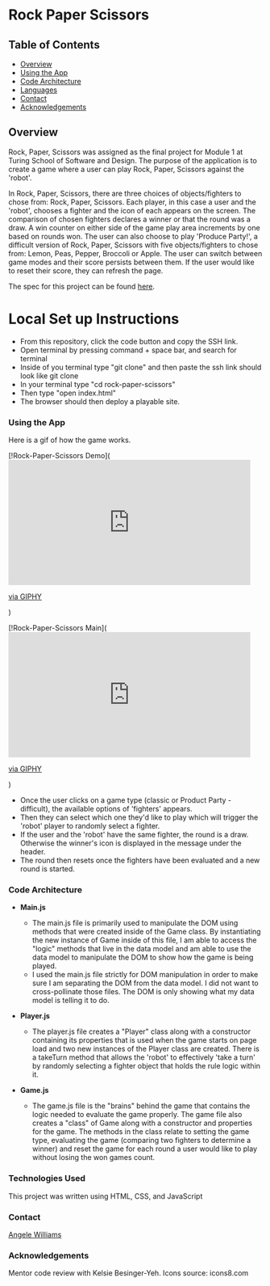 # **Rock Paper Scissors**

## Table of Contents

* [Overview](#overview)
* [Using the App](#using-the-app)
* [Code Architecture](#code-architecture)
* [Languages](#languages)
* [Contact](#contact)
* [Acknowledgements](#acknowledgements)

## Overview

Rock, Paper, Scissors was assigned as the final project for Module 1 at Turing School of Software and Design. The purpose of the application is to create a game where a user can play Rock, Paper, Scissors  against the 'robot'.

In Rock, Paper, Scissors, there are three choices of objects/fighters to chose from: Rock, Paper, Scissors. Each player, in this case a user and the 'robot', chooses a fighter and the icon of each appears on the screen. The comparison of chosen fighters declares a winner or that the round was a draw. A win counter on either side of the game play area increments by one based on rounds won. The user can also choose to play 'Produce Party!', a difficult version of Rock, Paper, Scissors with five objects/fighters to chose from: Lemon, Peas, Pepper, Broccoli or Apple. The user can switch between game modes and their score persists between them. If the user would like to reset their score, they can refresh the page.

The spec for this project can be found [here](https://frontend.turing.edu/projects/module-1/rock-paper-scissors-solo.html).

# Local Set up Instructions

- From this repository, click the code button and copy the SSH link.
- Open terminal by pressing command + space bar, and search for terminal
- Inside of you terminal type "git clone" and then paste the ssh link should look like git clone
- In your terminal type "cd rock-paper-scissors"
- Then type "open index.html"
- The browser should then deploy a playable site.

### Using the App

Here is a gif of how the game works.

[!Rock-Paper-Scissors Demo](<iframe src="https://giphy.com/embed/fk6S4wa8uQmrulDGOA" width="480" height="248" frameBorder="0" class="giphy-embed" allowFullScreen></iframe><p><a href="https://giphy.com/gifs/fk6S4wa8uQmrulDGOA">via GIPHY</a></p>)


[!Rock-Paper-Scissors Main](<iframe src="https://giphy.com/embed/DDwLr9VW1O1hhL8o8T" width="480" height="248" frameBorder="0" class="giphy-embed" allowFullScreen></iframe><p><a href="https://giphy.com/gifs/DDwLr9VW1O1hhL8o8T">via GIPHY</a></p>
)

* Once the user clicks on a game type (classic or Product Party - difficult), the available options of 'fighters' appears.
* Then they can select which one they'd like to play which will trigger the 'robot' player to randomly select a fighter.
* If the user and the 'robot' have the same fighter, the round is a draw. Otherwise the winner's icon is displayed in the message under the header.
* The round then resets once the fighters have been evaluated and a new round is started.

### Code Architecture

* **Main.js**
  * The main.js file is primarily used to manipulate the DOM using methods that were created inside of the Game class. By instantiating the new instance of Game inside of this file, I am able to access the "logic" methods that live in the data model and am able to use the data model to manipulate the DOM to show how the game is being played.
  * I used the main.js file strictly for DOM manipulation in order to make sure I am separating the DOM from the data model. I did not want to cross-pollinate those files. The DOM is only showing what my data model is telling it to do.

* **Player.js**
  * The player.js file creates a "Player" class along with a constructor containing its properties that is used when the game starts on page load and two new instances of the Player class are created. There is a takeTurn method that allows the 'robot' to effectively 'take a turn' by randomly selecting a fighter object that holds the rule logic within it.

* **Game.js**
  * The game.js file is the "brains" behind the game that contains the logic needed to evaluate the game properly. The game file also creates a "class" of Game along with a constructor and properties for the game. The methods in the class relate to setting the game type, evaluating the game (comparing two fighters to determine a winner) and reset the game for each round a user would like to play without losing the won games count.

### Technologies Used

This project was written using HTML, CSS, and JavaScript

### Contact

[Angele Williams](https://github.com/angelewilliams)

### Acknowledgements

Mentor code review with Kelsie Besinger-Yeh.
Icons source: icons8.com
